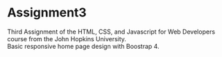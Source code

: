 # Assignment3
Third Assignment of the HTML, CSS, and Javascript for Web Developers course from the John Hopkins University.  
Basic responsive home page design with Boostrap 4.
